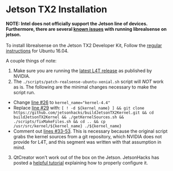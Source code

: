 # Jetson TX2 Installation

**NOTE: Intel does not officially support the Jetson line of devices. Furthermore, there are several [known issues](../../../issues?utf8=%E2%9C%93&q=is%3Aissue%20is%3Aopen%20jetson) with running librealsense on jetson.**<br/><br/>
To install librealsense on the Jetson TX2 Developer Kit, Follow the [regular instructions](installation.md) for Ubuntu 16.04.

A couple things of note:
1. Make sure you are running the [latest L4T release](https://developer.nvidia.com/embedded/linux-tegra) as published by NVIDIA.
2. The `./scripts/patch-realsense-ubuntu-xenial.sh` script will *NOT* work as is. The following are the minimal changes necessary to make the script run.
  * Change [line #26](../scripts/patch-realsense-ubuntu-xenial.sh#L26) to `kernel_name="kernel-4.4"`
  * Replace [line #29](../scripts/patch-realsense-ubuntu-xenial.sh#L29) with: `[ ! -d ${kernel_name} ] && git clone https://github.com/jetsonhacks/buildJetsonTX2Kernel.git && cd buildJetsonTX2Kernel && ./getKernelSources.sh && ./scripts/fixMakeFiles.sh && cd .. && cp /usr/src/kernel/${kernel_name} ./${kernel_name}`
  * Comment out [lines #33-53](../scripts/patch-realsense-ubuntu-xenial.sh#L33-L53). This is necessary because the original script grabs the kernel sources from a git repository, which NVIDIA does not provide for L4T, and this segment was written with that assumption in mind.
3. QtCreator won't work out of the box on the Jetson. JetsonHacks has posted a [helpful tutorial](http://www.jetsonhacks.com/2017/01/31/install-qt-creator-nvidia-jetson-tx1/) explaining how to properly configure it.
